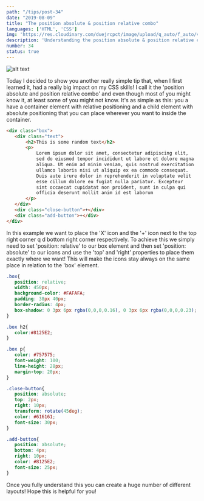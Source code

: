 ```yaml
---
path: "/tips/post-34"
date: "2019-08-09"
title: "The position absolute & position relative combo"
languages: ['HTML', 'CSS']
img: 'https://res.cloudinary.com/duejrcpct/image/upload/q_auto/f_auto/v1586803987/tips/34-1_ofyloa.png'
description: 'Understanding the position absolute & position relative combo and why it is so powerfull'
number: 34
status: true
---
```


![alt text](https://res.cloudinary.com/duejrcpct/image/upload/q_auto/f_auto/v1586803987/tips/34-2_yqkgyp.png "position absolute & position relative")

Today I decided to show you another really simple tip that, when I first learned it, had a really big impact on my CSS skills! I call it the 'position absolute and position relative combo' and even though most of you might know it, at least some of you might not know.
It's as simple as this: you a have a container element with relative positioning and a child element with absolute positioning that you can place wherever you want to inside the container.

 ```html
<div class="box">
    <div class="text">
        <h2>This is some random text</h2>
        <p>
            Lorem ipsum dolor sit amet, consectetur adipiscing elit,
            sed do eiusmod tempor incididunt ut labore et dolore magna
            aliqua. Ut enim ad minim veniam, quis nostrud exercitation
            ullamco laboris nisi ut aliquip ex ea commodo consequat.
            Duis aute irure dolor in reprehenderit in voluptate velit
            esse cillum dolore eu fugiat nulla pariatur. Excepteur
            sint occaecat cupidatat non proident, sunt in culpa qui
            officia deserunt mollit anim id est laborum
        </p>
    </div>
    <div class="close-button">+</div>
    <div class="add-button">+</div>
</div>
 ```

In this example we want to place the 'X' icon and the '+' icon next to the top right corner q d bottom right corner respectively. To achieve this we simply need to set 'position: relative' to our box element and then set 'position: absolute' to our icons and use the 'top' and 'right' properties to place them exactly where we want!
This will make the icons stay always on the same place in relation to the 'box' element.


 ```css
.box{
    position: relative;
    width: 450px;
    background-color: #FAFAFA;
    padding: 38px 40px;
    border-radius: 4px;
    box-shadow: 0 3px 6px rgba(0,0,0,0.16), 0 3px 6px rgba(0,0,0,0.23);
}

.box h2{
    color:#8125E2;
}

.box p{
    color: #757575;
    font-weight: 100;
    line-height: 28px;
    margin-top: 20px;
}

.close-button{
    position: absolute;
    top: 2px;
    right: 10px;
    transform: rotate(45deg);
    color: #616161;
    font-size: 30px;
}

.add-button{
    position: absolute;
    bottom: 4px;
    right: 10px;
    color: #8125E2;
    font-size: 25px;
}
 ```

Once you fully understand this you can create a huge number of different layouts!  Hope this is helpful for you!
